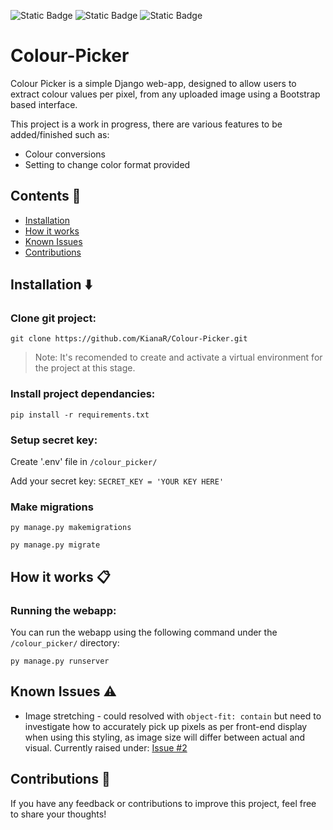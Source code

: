 ![Static Badge](https://img.shields.io/badge/django-white?style=flat&logo=Django&logoColor=%23092E20&color=%2344B78B) ![Static Badge](https://img.shields.io/badge/bootstrap-white?style=flat&logo=Bootstrap&logoColor=%237952B3) ![Static Badge](https://img.shields.io/badge/python-white?style=flat&logo=Python&logoColor=%23FFDD53&color=%233776AB%20)



# Colour-Picker
Colour Picker is a simple Django web-app, designed to allow users to extract colour values per pixel, from any uploaded image using a Bootstrap based interface. 

This project is a work in progress, there are various features to be added/finished such as:

* Colour conversions
* Setting to change color format provided

## Contents 📖
- [Installation](#installation-⬇️)
- [How it works](#how-it-works-📋)
- [Known Issues](#known-issues-⚠️)
- [Contributions](#contributions-📃)

## Installation ⬇️
### Clone git project:
  `git clone https://github.com/KianaR/Colour-Picker.git`

  > Note: It's recomended to create and activate a virtual environment for the project at this stage.

### Install project dependancies:
  `pip install -r requirements.txt`

### Setup secret key:
  Create '.env' file in `/colour_picker/` 
  
  Add your secret key: `SECRET_KEY = 'YOUR KEY HERE'`

<!-- ### Create database set credentials in settings.py
  > By default, sqlite3 will be used. For more info on setting up other databases, visit Django documentation: [Database Setup](https://docs.djangoproject.com/en/5.0/intro/tutorial02/)

### Create new superuser
  > This is optional but allows access to admin dashboard

  `cd colour_picker`

  `python manage.py createsuperuser` -->

### Make migrations
  `py manage.py makemigrations`

  `py manage.py migrate` 

## How it works 📋 
### Running the webapp:
  You can run the webapp using the following command under the `/colour_picker/` directory:
  
  `py manage.py runserver` 
  
## Known Issues ⚠️
  * Image stretching - could resolved with `object-fit: contain` but need to investigate how to accurately pick up pixels as per front-end display when using this styling, as image size will differ between actual and visual. Currently raised under: [Issue #2](https://github.com/KianaR/Colour-Picker/issues/2)

## Contributions 📃
If you have any feedback or contributions to improve this project, feel free to share your thoughts! 
